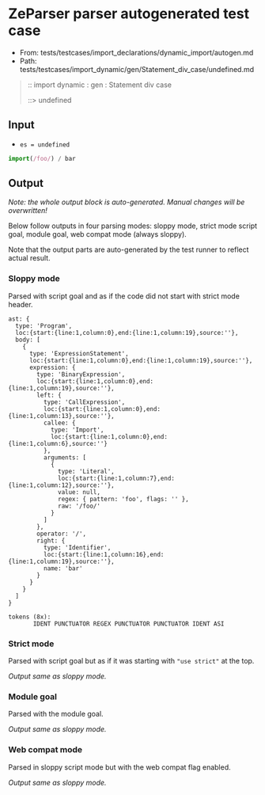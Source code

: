 # ZeParser parser autogenerated test case

- From: tests/testcases/import_declarations/dynamic_import/autogen.md
- Path: tests/testcases/import_dynamic/gen/Statement_div_case/undefined.md

> :: import dynamic : gen : Statement div case
>
> ::> undefined

## Input

- `es = undefined`

`````js
import(/foo/) / bar
`````

## Output

_Note: the whole output block is auto-generated. Manual changes will be overwritten!_

Below follow outputs in four parsing modes: sloppy mode, strict mode script goal, module goal, web compat mode (always sloppy).

Note that the output parts are auto-generated by the test runner to reflect actual result.

### Sloppy mode

Parsed with script goal and as if the code did not start with strict mode header.

`````
ast: {
  type: 'Program',
  loc:{start:{line:1,column:0},end:{line:1,column:19},source:''},
  body: [
    {
      type: 'ExpressionStatement',
      loc:{start:{line:1,column:0},end:{line:1,column:19},source:''},
      expression: {
        type: 'BinaryExpression',
        loc:{start:{line:1,column:0},end:{line:1,column:19},source:''},
        left: {
          type: 'CallExpression',
          loc:{start:{line:1,column:0},end:{line:1,column:13},source:''},
          callee: {
            type: 'Import',
            loc:{start:{line:1,column:0},end:{line:1,column:6},source:''}
          },
          arguments: [
            {
              type: 'Literal',
              loc:{start:{line:1,column:7},end:{line:1,column:12},source:''},
              value: null,
              regex: { pattern: 'foo', flags: '' },
              raw: '/foo/'
            }
          ]
        },
        operator: '/',
        right: {
          type: 'Identifier',
          loc:{start:{line:1,column:16},end:{line:1,column:19},source:''},
          name: 'bar'
        }
      }
    }
  ]
}

tokens (8x):
       IDENT PUNCTUATOR REGEX PUNCTUATOR PUNCTUATOR IDENT ASI
`````

### Strict mode

Parsed with script goal but as if it was starting with `"use strict"` at the top.

_Output same as sloppy mode._

### Module goal

Parsed with the module goal.

_Output same as sloppy mode._

### Web compat mode

Parsed in sloppy script mode but with the web compat flag enabled.

_Output same as sloppy mode._
